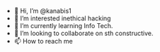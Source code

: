 - 👋 Hi, I’m @kanabis1
- 👀 I’m interested inethical hacking
- 🌱 I’m currently learning Info Tech.
- 💞️ I’m looking to collaborate on sth constructive.
- 📫 How to reach me 

<!---
kanabis1/kanabis1 is a ✨ special ✨ repository because its `README.md` (this file) appears on your GitHub profile.
You can click the Preview link to take a look at your changes.
--->
